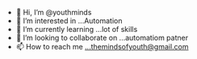 - 👋 Hi, I’m @youthminds
- 👀 I’m interested in ...Automation 
- 🌱 I’m currently learning ...lot of skills
- 💞️ I’m looking to collaborate on ...automatiom patner
- 📫 How to reach me ...themindsofyouth@gmail.com

<!---
youthminds/youthminds is a ✨ special ✨ repository because its `README.md` (this file) appears on your GitHub profile.
You can click the Preview link to take a look at your changes.
--->
